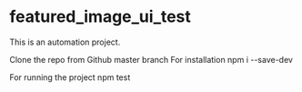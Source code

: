 # featured_image_ui_test
 This is an automation project.

Clone the repo from Github master branch
For installation
npm i --save-dev

For running the project 
npm test
